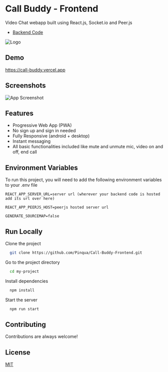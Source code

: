 
# Call Buddy - Frontend

Video Chat webapp built using React.js, Socket.io and Peer.js



 - [Backend Code](https://github.com/Pinqua/Call-Buddy-Backend)
 
![Logo](https://call-buddy.vercel.app/static/media/logo.1b0797ca.png)

    
## Demo

https://call-buddy.vercel.app

  
## Screenshots

![App Screenshot](https://i.ibb.co/qR2wSmn/call-buddy.gif)

  
## Features

- Progressive Web App (PWA)
- No sign up and sign in needed
- Fully Responsive (android + desktop)
- Instant messaging
- All basic functionalities included like mute and unmute mic, video on and off, end call


## Environment Variables

To run this project, you will need to add the following environment variables to your .env file



`REACT_APP_SERVER_URL=server url (wherever your backend code is hosted add its url over here)`

`REACT_APP_PEERJS_HOST=peerjs hosted server url`

`GENERATE_SOURCEMAP=false`



## Run Locally

Clone the project

```bash
  git clone https://github.com/Pinqua/Call-Buddy-Frontend.git
```

Go to the project directory

```bash
  cd my-project
```

Install dependencies

```bash
  npm install
```

Start the server

```bash
  npm run start
```

  
## Contributing

Contributions are always welcome!
 
## License

[MIT](https://choosealicense.com/licenses/mit/)

  
